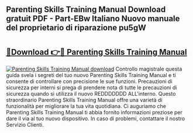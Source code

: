 ## Parenting Skills Training Manual Download gratuit PDF - Part-EBw Italiano Nuovo manuale del proprietario di riparazione pu5gW

# <h2><a href="http://dfg5kry.blite.top/?on=Parenting+Skills+Training+Manual">🔗Download 👉🔴 Parenting Skills Training Manual</a></h2>

[![Parenting Skills Training Manual download](https://i.imgur.com/lujVjoI.png)](http://dfg5kry.blite.top/?on=Parenting+Skills+Training+Manual)
Controllo magistrale questa guida svela i segreti del tuo nuovo Parenting Skills Training Manual e ti consente di controllare con precisione le sue funzioni. Precauzioni di sicurezza per interni si prega di prendere nota di tutte le precauzioni di sicurezza quando si utilizza il nuovo REDDDDDDD ALL'interno. Questo straordinario Parenting Skills Training Manual offre una varietà di funzionalità per migliorare la tua vita quotidiana. Ci auguriamo che Parenting Skills Training Manual ti abbia fornito informazioni preziose per dare il via al tuo nuovo dispositivo. In caso di problemi, contattare il nostro Servizio Clienti.
